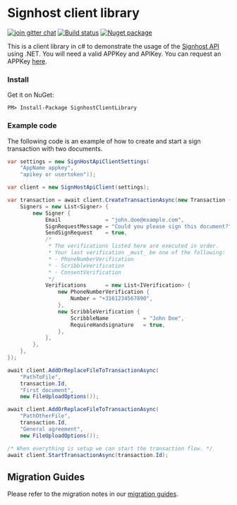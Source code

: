 # Signhost client library
[![join gitter chat](https://badges.gitter.im/Join%20Chat.svg)](https://gitter.im/Evidos/signhost-api)
[![Build status](https://ci.appveyor.com/api/projects/status/696lddgivr6kkhsd/branch/master?svg=true)](https://ci.appveyor.com/project/MrJoe/signhostclientlibrary-xcr5f/branch/master)
[![Nuget package](https://img.shields.io/nuget/v/EntrustSignhostClientLibrary.svg)](https://www.nuget.org/Packages/EntrustSignhostClientLibrary)

This is a client library in c# to demonstrate the usage of the [Signhost API](https://api.signhost.com/) using .NET. You will need a valid APPKey and APIKey. You can request an APPKey [here](https://portal.signhost.com/signup/api-aanvraag).

### Install
Get it on NuGet:

`PM> Install-Package SignhostClientLibrary`

### Example code
The following code is an example of how to create and start a sign transaction with two documents.
```c#
var settings = new SignHostApiClientSettings(
	"AppName appkey",
	"apikey or usertoken"));

var client = new SignHostApiClient(settings);

var transaction = await client.CreateTransactionAsync(new Transaction {
	Signers = new List<Signer> {
		new Signer {
			Email              = "john.doe@example.com",
			SignRequestMessage = "Could you please sign this document?",
			SendSignRequest    = true,
			/*
			 * The verifications listed here are executed in order.
			 * Your last verification _must_ be one of the following:
			 * - PhoneNumberVerification
			 * - ScribbleVerification
			 * - ConsentVerification
			 */
			Verifications      = new List<IVerification> {
				new PhoneNumberVerification {
					Number = "+3161234567890",
				},
				new ScribbleVerification {
					ScribbleName           = "John Doe",
					RequireHandsignature   = true,
				},
			},
		},
	},
});

await client.AddOrReplaceFileToTransactionAsync(
	"PathToFile",
	transaction.Id,
	"First document",
	new FileUploadOptions());

await client.AddOrReplaceFileToTransactionAsync(
	"PathOtherFile",
	transaction.Id,
	"General agreement",
	new FileUploadOptions());

/* When everything is setup we can start the transaction flow. */
await client.StartTransactionAsync(transaction.Id);

```

## Migration Guides
Please refer to the migration notes in our [migration guides](https://github.com/Evidos/SignhostClientLibrary/wiki/Migration-Guides).
